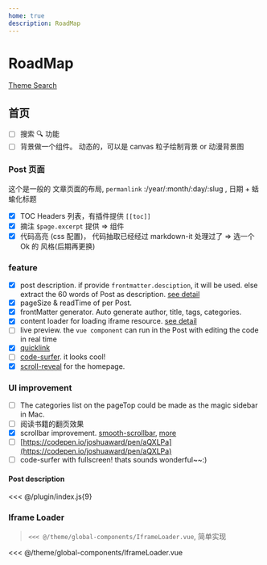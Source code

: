 ```yaml
---
home: true
description: RoadMap
---
```


# RoadMap

[Theme Search](https://github.com/search?q=vuepress+theme)

## 首页

- [ ] 搜索 🔍 功能
- [ ] 背景做一个组件。 动态的，可以是 canvas 粒子绘制背景 or 动漫背景图

### Post 页面

这个是一般的 文章页面的布局, `permanlink` :/year/:month/:day/:slug , 日期 + 蛞蝓化标题

- [x] TOC Headers 列表，有插件提供 `[[toc]]`
- [x] 摘注 `$page.excerpt` 提供 => 组件
- [x] 代码高亮 (css 配置)， 代码抽取已经经过 markdown-it 处理过了 => 选一个 Ok 的 风格(后期再更换)

### feature

- [x] post description. if provide `frontmatter.desciption`, it will be used. else extract the 60 words of Post as description. [see detail](/#post-description)
- [x] pageSize & readTime of per Post.
- [x] frontMatter generator. Auto generate author, title, tags, categories.
- [x] content loader for loading iframe resource. [see detail](/#iframe-loader)
- [ ] live preview. the `vue component` can run in the Post with editing the code in real time
- [x] [quicklink](https://github.com/GoogleChromeLabs/quicklink)
- [ ] [code-surfer](https://github.com/pomber/code-surfer). it looks cool!
- [x] [scroll-reveal](https://scrollrevealjs.org/api/defaults.html) for the homepage.

### UI improvement

- [ ] The categories list on the pageTop could be made as the magic sidebar in Mac.
- [ ] 阅读书籍的翻页效果
- [x] scrollbar improvement. [smooth-scrollbar](https://github.com/idiotWu/smooth-scrollbar), [more](https://github.com/EliazTray?tab=stars&utf8=%E2%9C%93&q=scroll)
- [ ] [https://codepen.io/joshuaward/pen/aQXLPa](https://codepen.io/joshuaward/pen/aQXLPa)
- [ ] code-surfer with fullscreen! thats sounds wonderful~~:)

#### Post description

<<< @/plugin/index.js{9}

### Iframe Loader

> `<<< @/theme/global-components/IframeLoader.vue`, 简单实现

<<< @/theme/global-components/IframeLoader.vue

<!-- <iframe-loader style="height:500px;" src="//codepen.io/EliazTray/embed/preview/PyeBza/?height=265&theme-id=dark&default-tab=css,result" /> -->
